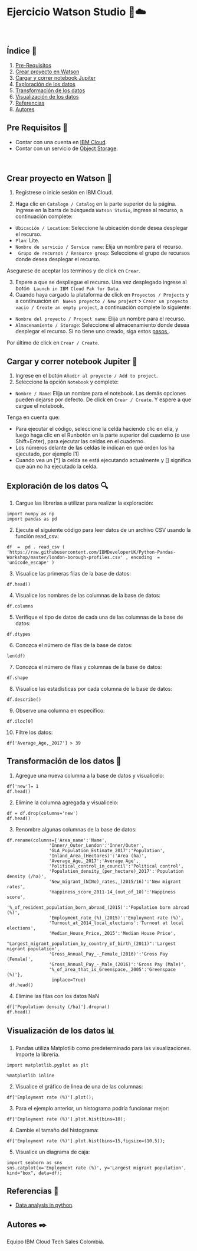 # Ejercicio Watson Studio  :robot::cloud:

<br />

## Índice  📰
1. [Pre-Requisitos](#pre-requisitos-pencil)
2. [Crear proyecto en Watson](#Crear-proyecto-en-Watson-open_file_folder)
3. [Cargar y correr notebook Jupiter](#Cargar-y-correr-notebook-Jupiter-closed_book)
4. [Exploración de los datos](#Exploración-de-los-datos-mag)
5. [Transformación de los datos](#Transformación-de-los-datos-arrows_counterclockwise)
6. [Visualización de los datos](#Visualización-de-los-datos-bar_chart)
7. [Referencias](#Referencias-book)
8. [Autores](#Autores-black_nib)

## Pre Requisitos :pencil:
* Contar con una cuenta en <a href="https://cloud.ibm.com/"> IBM Cloud</a>.
* Contar con un servicio de <a href="https://github.com/emeloibmco/IBM-Cloud-Crear-Volumen-Almacenamiento#Crear-servicio-Object-Storage-file_cabinet">Object Storage</a>.
<br />

## Crear proyecto en Watson :open_file_folder:

1. Regístrese o inicie sesión en IBM Cloud.

2. Haga clic en ```Catalogo / Catalog``` en la parte superior de la página. Ingrese en la barra de búsqueda ```Watson Studio```, ingrese al recurso, a continuación complete:

* ```Ubicación / Location```: Seleccione la ubicación donde desea desplegar el recurso.
* ```Plan```: Lite.
* ```Nombre de servicio / Service name```: Elija un nombre para el recurso.
* ``` Grupo de recursos / Resource group```: Seleccione el grupo de recursos donde desea desplegar el recurso.

Asegurese de aceptar los terminos y de click en ```Crear```.

3. Espere a que se despliegue el recurso. Una vez desplegado ingrese al botón ``` Launch in IBM Cloud Pak for Data```. 
4. Cuando haya cargado la plataforma de click en ```Proyectos / Projects``` y a continuación en ``` Nuevo proyecto / New project``` > ```Crear un proyecto vacio / Create an empty project```, a continuación complete lo siguiente:

* ```Nombre del proyecto / Project name```: Elija un nombre para el recurso.
* ```Almacenamiento / Storage```: Seleccione el almacenamiento donde desea desplegar el recurso. Si no tiene uno creado, siga estos <a href="https://github.com/emeloibmco/IBM-Cloud-Crear-Volumen-Almacenamiento#Crear-servicio-Object-Storage-file_cabinet"> pasos </a>.

Por último de click en ```Crear / Create```. 


## Cargar y correr notebook Jupiter :closed_book:

1. Ingrese en el botón ```Añadir al proyecto / Add to project```.
2. Seleccione la opción ```Notebook``` y complete:
* ```Nombre / Name```: Elija un nombre para el notebook.
Las demás opciones pueden dejarse por defecto. De click en ```Crear / Create```. Y espere a que cargue el notebook.

Tenga en cuenta que:
- Para ejecutar el código, seleccione la celda haciendo clic en ella, y luego haga clic en el Runbotón en la parte superior del cuaderno (o use Shift+Enter), para ejecutar las celdas en el cuaderno.
- Los números delante de las celdas le indican en qué orden los ha ejecutado, por ejemplo [1]
- Cuando vea un [\*] la celda se está ejecutando actualmente y [] significa que aún no ha ejecutado la celda.

## Exploración de los datos :mag:
1. Cargue las librerias a utilizar para realizar la exploración:
```
import numpy as np
import pandas as pd
```

2. Ejecute el siguiente código para leer datos de un archivo CSV usando la función read_csv:
```
df  =  pd . read_csv ( 'https://raw.githubusercontent.com/IBMDeveloperUK/Python-Pandas-Workshop/master/london-borough-profiles.csv' , encoding  =  'unicode_escape' )
```

3. Visualice las primeras filas de la base de datos:
```
df.head()
```

4. Visualice los nombres de las columnas de la base de datos:
```
df.columns
```

5. Verifique el tipo de datos de cada una de las columnas de la base de datos:
```
df.dtypes
```

6. Conozca el número de filas de la base de datos:
```
len(df)
```

7. Conozca el número de filas y columnas de la base de datos:
```
df.shape
```
8. Visualice las estadisticas por cada columna de la base de datos:
```
df.describe()
```
9. Observe una columna en especifico:
```
df.iloc[0]
```
10. Filtre los datos:
```
df['Average_Age,_2017'] > 39
```

## Transformación de los datos :arrows_counterclockwise:

1. Agregue una nueva columna a la base de datos y visualicelo:
```
df['new']= 1 
df.head()
```

2. Elimine la columna agregada y visualicelo:
```
df = df.drop(columns='new')
df.head()
```

3. Renombre algunas columnas de la base de datos:
```
df.rename(columns={'Area_name':'Name',
                'Inner/_Outer_London':'Inner/Outer',
                'GLA_Population_Estimate_2017':'Population',
                'Inland_Area_(Hectares)':'Area (ha)',
                'Average_Age,_2017':'Average Age',
                'Political_control_in_council':'Political control',
                'Population_density_(per_hectare)_2017':'Population density (/ha)',
                'New_migrant_(NINo)_rates,_(2015/16)':'New migrant rates',
                'Happiness_score_2011-14_(out_of_10)':'Happiness score',
                '%_of_resident_population_born_abroad_(2015)':'Population born abroad (%)',
                'Employment_rate_(%)_(2015)':'Employment rate (%)',
                'Turnout_at_2014_local_elections':'Turnout at local elections',
                'Median_House_Price,_2015':'Median House Price',
                "Largest_migrant_population_by_country_of_birth_(2011)":'Largest migrant population',
                'Gross_Annual_Pay_-_Female_(2016)':'Gross Pay (Female)',
                'Gross_Annual_Pay_-_Male_(2016)':'Gross Pay (Male)',
                '%_of_area_that_is_Greenspace,_2005':'Greenspace (%)'},
                 inplace=True)
 df.head()
```
4. Elimine las filas con los datos NaN
```
df['Population density (/ha)'].dropna()
df.head()
```


## Visualización de los datos :bar_chart:

1. Pandas utiliza Matplotlib como predeterminado para las visualizaciones. Importe la libreria.
```
import matplotlib.pyplot as plt

%matplotlib inline
```

2. Visualice el gráfico de linea de una de las columnas:
```
df['Employment rate (%)'].plot();
```

3. Para el ejemplo anterior, un histograma podría funcionar mejor:
```
df['Employment rate (%)'].plot.hist(bins=10);
```

4. Cambie el tamaño del histograma:
```
df['Employment rate (%)'].plot.hist(bins=15,figsize=(10,5));
```
5. Visualice un diagrama de caja:
```
import seaborn as sns
sns.catplot(x='Employment rate (%)', y='Largest migrant population', kind="box", data=df);
```

## Referencias :book:
* [Data analysis in python](https://developer.ibm.com/learningpaths/data-analysis-using-python/data-analysis-in-python-using-pandas/).

## Autores :black_nib:
Equipo IBM Cloud Tech Sales Colombia.
<br />

